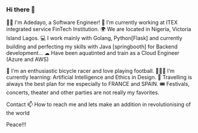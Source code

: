 ### Hi there 👋

👩‍💻 I'm Adedayo, a Software Engineer!
🔭 I’m currently working at ITEX integrated service FinTech Institution.
🌍 We are located in Nigeria, Victoria Island Lagos.
💻 I work mainly with Golang, Python[Flask] and currently building and perfecting my skills with Java [springbooth] for Backend development...
☁ Have been aquatinted and train as a  Cloud Engineer (Azure and AWS)


🛵 I'm an enthusiastic bicycle racer and love playing football.
👩🏽‍🎓 I’m currently learning: Artificial Intelligence and Ethics in Design.
🧳 Travelling is always the best plan for me especially to FRANCE and SPAIN.
🎟️ Festivals, concerts, theater and other parties are not really my favorites.


Contact
📫 How to reach me and lets make an addition in revolutionising of the world 


Peace!!!
